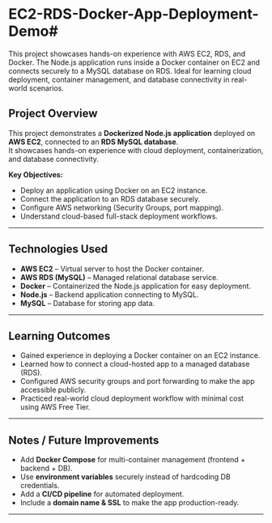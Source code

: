 # EC2-RDS-Docker-App-Deployment-Demo#
This project showcases hands-on experience with AWS EC2, RDS, and Docker. The Node.js application runs inside a Docker container on EC2 and connects securely to a MySQL database on RDS. Ideal for learning cloud deployment, container management, and database connectivity in real-world scenarios.


## Project Overview
This project demonstrates a **Dockerized Node.js application** deployed on **AWS EC2**, connected to an **RDS MySQL database**.  
It showcases hands-on experience with cloud deployment, containerization, and database connectivity.

**Key Objectives:**
- Deploy an application using Docker on an EC2 instance.
- Connect the application to an RDS database securely.
- Configure AWS networking (Security Groups, port mapping).
- Understand cloud-based full-stack deployment workflows.

---

## Technologies Used
- **AWS EC2** – Virtual server to host the Docker container.  
- **AWS RDS (MySQL)** – Managed relational database service.  
- **Docker** – Containerized the Node.js application for easy deployment.  
- **Node.js** – Backend application connecting to MySQL.  
- **MySQL** – Database for storing app data.

---

## Learning Outcomes
- Gained experience in deploying a Docker container on an EC2 instance.  
- Learned how to connect a cloud-hosted app to a managed database (RDS).  
- Configured AWS security groups and port forwarding to make the app accessible publicly.  
- Practiced real-world cloud deployment workflow with minimal cost using AWS Free Tier.

---

## Notes / Future Improvements
- Add **Docker Compose** for multi-container management (frontend + backend + DB).  
- Use **environment variables** securely instead of hardcoding DB credentials.  
- Add a **CI/CD pipeline** for automated deployment.  
- Include a **domain name & SSL** to make the app production-ready.  

---


